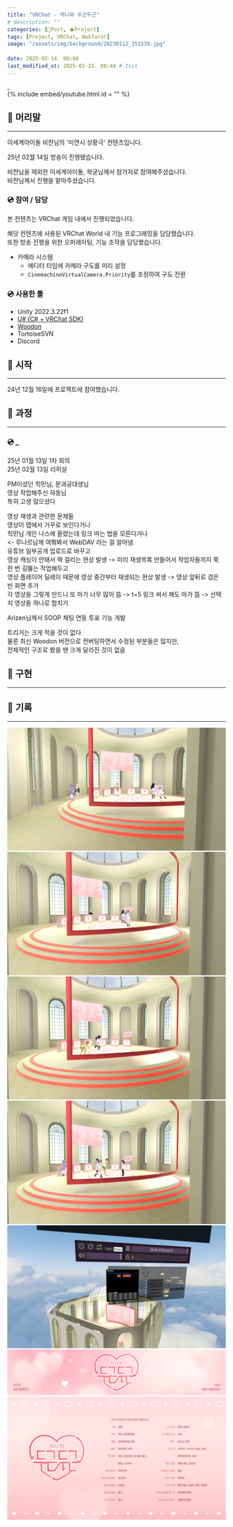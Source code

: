 ```yaml
---
title: "VRChat - 챠니와 두근두근"
# description: ""
categories: [📀Post, 🫐Project]
tags: [Project, VRChat, WakTarot]
image: "/assets/img/background/20230112_151539.jpg"

date: 2025-02-14. 00:00
last_modified_at: 2025-02-23. 00:44 # Init
---
```


_  
{% include embed/youtube.html id = "" %}

## 📀 머리말

---

이세계아이돌 비챤님의 '미연시 상황극' 컨텐츠입니다.  

25년 02월 14일 방송이 진행됐습니다.  

비챤님을 제외한 이세계아이돌, 왁굳님께서 참가자로 참여해주셨습니다.  
비챤님께서 진행을 맡아주셨습니다.  

### 💿 참여 / 담당

본 컨텐츠는 VRChat 게임 내에서 진행되었습니다.  

해당 컨텐츠에 사용된 VRChat World 내 기능 프로그래밍을 담당했습니다.  
또한 방송 진행을 위한 오퍼레이팅, 기능 조작을 담당했습니다.  

- 카메라 시스템
  - 에디터 타임에 카메라 구도를 미리 설정
  - `CinemachineVirtualCamera.Priority`를 조정하여 구도 전환

### 💿 사용한 툴

- Unity 2022.3.22f1
- [U# (C# + VRChat SDK)](https://udonsharp.docs.vrchat.com/)
- [Woodon](https://github.com/wrchat/Woodon)
- TortoiseSVN
- Discord

## 📀 시작

---

24년 12월 16일에 프로젝트에 참여했습니다.  

## 📀 과정

---

### 💿 _

25년 01월 13일 1차 회의  
25년 02월 13일 리허설  

PM이셨던 힉민님, 문과공대생님  
영상 작업해주신 햐동님  
특히 고생 많으셨다  

영상 재생과 관련한 문제들  
영상이 맵에서 거꾸로 보인다거나  
힉민님 개인 나스에 올렸는데 링크 따는 법을 모른다거나  
<- 루나르님께 여쭤봐서 WebDAV 라는 걸 알아냄  
유튜브 일부공개 업로드로 바꾸고  
영상 캐싱이 안돼서 렉 걸리는 현상 발생 -> 미리 재생목록 만들어서 작업자들끼지 쭉 한 번 길뚫는 작업해두고  
영상 플레이어 딜레이 때문에 영상 중간부터 재생되는 현상 발생 -> 영상 앞뒤로 검은 빈 화면 추가  
각 영상을 그렇게 만드니 또 마가 너무 많이 뜸 -> t=5 링크 써서 해도 마가 뜸 -> 선택지 영상들 하나로 합치기  

Arizen님께서 SOOP 채팅 연동 투표 기능 개발  

트리거는 크게 적을 것이 없다  
물론 최신 Woodon 버전으로 컨버팅하면서 수정된 부분들은 많지만,  
전체적인 구조로 봤을 땐 크게 달라진 것이 없음  

## 📀 구현

---

## 📀 기록

---

![250214_230225](/assets/project/Love_With_VIi/250214_230225.png)
![250214_230740](/assets/project/Love_With_VIi/250214_230740.png)
![250214_230748](/assets/project/Love_With_VIi/250214_230748.png)
![250214_230756](/assets/project/Love_With_VIi/250214_230756.png)
![250214_230915](/assets/project/Love_With_VIi/250214_230915.png)
![Love_With_VIi_Banner](/assets/project/Love_With_VIi/Love_With_VIi_Banner.png)
![Love_With_VIi_Credit](/assets/project/Love_With_VIi/Love_With_VIi_Credit.png)
